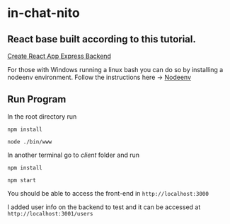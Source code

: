 # in-chat-nito

## React base built according to this tutorial.
[Create React App Express Backend](https://daveceddia.com/create-react-app-express-backend/)

For those with Windows running a linux bash you can do so by installing a nodeenv environment. Follow the instructions here -> [Nodeenv](https://github.com/ekalinin/nodeenv)

## Run Program
In the root directory run  

`npm install`

`node ./bin/www`

In another terminal go to _client_ folder and run 

`npm install`

`npm start` 

You should be able to access the front-end in `http://localhost:3000`

I added user info on the backend to test and it can be accessed at `http://localhost:3001/users`
